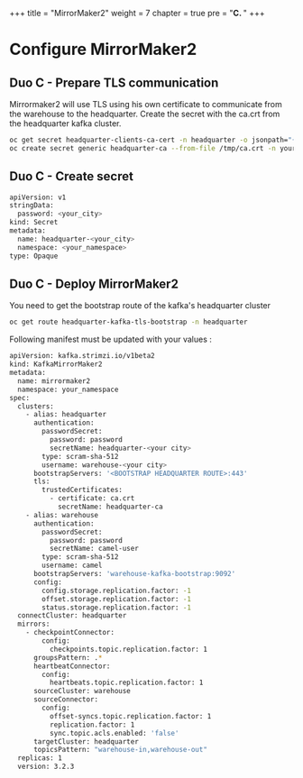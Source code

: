 +++
title = "MirrorMaker2"
weight = 7
chapter = true
pre = "<b>C. </b>"
+++

# Configure MirrorMaker2

## Duo C - Prepare TLS communication
Mirrormaker2 will use TLS using his own certificate to communicate from the warehouse to the headquarter.
Create the secret with the ca.crt from the headquarter kafka cluster.

```sh
oc get secret headquarter-clients-ca-cert -n headquarter -o jsonpath="{.data.ca\.crt}" | base64 -d > /tmp/ca.crt
oc create secret generic headquarter-ca --from-file /tmp/ca.crt -n your_namespace
```

## Duo C - Create secret 
```sh
apiVersion: v1
stringData:
  password: <your_city>
kind: Secret
metadata:
  name: headquarter-<your_city>
  namespace: <your_namespace>
type: Opaque
```

## Duo C - Deploy MirrorMaker2

You need to get the bootstrap route of the kafka's headquarter cluster 

```sh
oc get route headquarter-kafka-tls-bootstrap -n headquarter
```

Following manifest must be updated with your values :
```sh
apiVersion: kafka.strimzi.io/v1beta2
kind: KafkaMirrorMaker2
metadata:
  name: mirrormaker2
  namespace: your_namespace
spec:
  clusters:
    - alias: headquarter
      authentication:
        passwordSecret:
          password: password
          secretName: headquarter-<your city>
        type: scram-sha-512
        username: warehouse-<your city>
      bootstrapServers: '<BOOTSTRAP HEADQUARTER ROUTE>:443'
      tls:
        trustedCertificates:
          - certificate: ca.crt
            secretName: headquarter-ca
    - alias: warehouse
      authentication:
        passwordSecret:
          password: password
          secretName: camel-user
        type: scram-sha-512
        username: camel
      bootstrapServers: 'warehouse-kafka-bootstrap:9092'
      config:
        config.storage.replication.factor: -1
        offset.storage.replication.factor: -1
        status.storage.replication.factor: -1
  connectCluster: headquarter
  mirrors:
    - checkpointConnector:
        config:
          checkpoints.topic.replication.factor: 1
      groupsPattern: .*
      heartbeatConnector:
        config:
          heartbeats.topic.replication.factor: 1
      sourceCluster: warehouse
      sourceConnector:
        config:
          offset-syncs.topic.replication.factor: 1
          replication.factor: 1
          sync.topic.acls.enabled: 'false'
      targetCluster: headquarter
      topicsPattern: "warehouse-in,warehouse-out"
  replicas: 1
  version: 3.2.3
```
